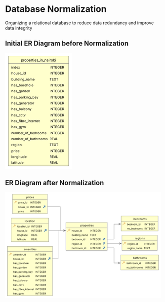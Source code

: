 # Database Normalization
Organizing a relational database to reduce data redundancy and improve data integrity
## Initial ER Diagram before Normalization
![Initial ER Diagram](images/Initial_ER_diagram.PNG)
## ER Diagram after Normalization
![ER Diagram after Normalization](images/ER_diagram.PNG)
